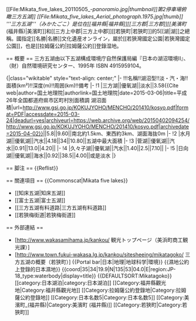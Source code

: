 [[File:Mikata_five_lakes_20110505_-_panoramio.jpg|thumbnail]]第2停車場俯瞰三方五湖]]
[[File:Mikata_five_lakes_Aerial_photograph.1975.jpg|thumb]]
'''三方五湖'''（みかたごこ）是位在[[福井縣|福井縣]][[三方郡|三方郡]][[美濱町_(福井縣)|美濱町]]和[[三方上中郡|三方上中郡]][[若狹町|若狹町]]的5[[湖|湖]]之總稱。國指定[[名勝|名勝]]<ref>文化遺産オンライン</ref>，屬於[[若狹灣國定公園|若狹灣國定公園]]，也是[[拉姆薩公約|拉姆薩公約]]登錄湿地。

== 概要 ==
三方五湖由以下五湖構成<ref>環境庁自然保護局編『日本の湖沼環境II』、（財）自然環境研究センター、1995年 ISBN 4915959104</ref>。

{|class="wikitable" style="text-align: center;"
|-
!!!名稱!!湖沼型!!淡・汽・海!!面積(km²)!!深度(m)!!周囲(km)!!備考
|-
!1
|三方湖||優氧湖||淡水||3.58<ref name="menseki">{{Cite web|author=国土地理院|authorlink=国土地理院|date=2015-03-06|title=平成26年全国都道府県市区町村別面積調 湖沼面積|url=http://www.gsi.go.jp/KOKUJYOHO/MENCHO/201410/kosyo.pdf|format=PDF|accessdate=2015-03-24|deadurl=yes|archiveurl=https://web.archive.org/web/20150402094254/http://www.gsi.go.jp/KOKUJYOHO/MENCHO/201410/kosyo.pdf|archivedate=2015-04-02}}</ref>||5.8||9.60||南北約1.5km、東西約3km、湖面海抜0m
|-
!2
|水月湖||優氧湖||汽水||4.18<ref name="menseki"/>||34||10.80||五湖中最大面積
|-
!3
|菅湖||優氧湖||汽水||0.91||13.0||4.20||
|-
!4
|久々子湖||優氧湖||汽水||1.40<ref name="menseki"/>||2.5||7.10||
|-
!5
|日向湖||優氧湖||海水||0.92||38.5||4.00||或是淡水
|}

== 脚注 ==
{{Reflist}}

== 關連項目 ==
{{Commonscat|Mikata five lakes}}
* [[知床五湖|知床五湖]]
* [[富士五湖|富士五湖]]
* [[三方五湖有料道路|三方五湖有料道路]]
* [[若狹梅街道|若狹梅街道]]

== 外部連結 ==
* [http://www.wakasamihama.jp/kankou/ 観光トップページ（美浜町商工観光課）]
* [http://www.town.fukui-wakasa.lg.jp/kankou/sitesheeing/mikatagoko/ 三方五湖の概要（若狭町）]
{{Portal bar|日本|地理|地球科学|環境}}
{{濕地公約上登錄的日本濕地}}
{{coord|35|34|19.9|N|135|53|04.0|E|region:JP-18_type:waterbody|display=title}}
{{DEFAULTSORT:Mikatagoko}}
[[category:日本湖泊|category:日本湖泊]]
[[Category:福井縣觀光地|Category:福井縣觀光地]]
[[Category:拉姆薩公約登錄地|Category:拉姆薩公約登錄地]]
[[Category:日本名数5|Category:日本名数5]]
[[Category:美濱町_(福井縣)|Category:美濱町 (福井縣)]]
[[Category:若狹町|Category:若狹町]]